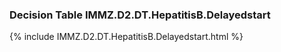 ### Decision Table IMMZ.D2.DT.HepatitisB.Delayedstart
{% include IMMZ.D2.DT.HepatitisB.Delayedstart.html %}

